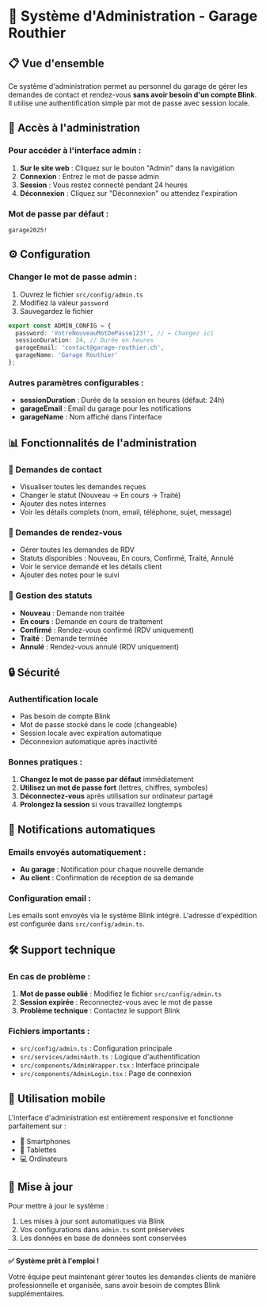# 🔐 Système d'Administration - Garage Routhier

## 📋 Vue d'ensemble

Ce système d'administration permet au personnel du garage de gérer les demandes de contact et rendez-vous **sans avoir besoin d'un compte Blink**. Il utilise une authentification simple par mot de passe avec session locale.

## 🚀 Accès à l'administration

### Pour accéder à l'interface admin :

1. **Sur le site web** : Cliquez sur le bouton "Admin" dans la navigation
2. **Connexion** : Entrez le mot de passe admin
3. **Session** : Vous restez connecté pendant 24 heures
4. **Déconnexion** : Cliquez sur "Déconnexion" ou attendez l'expiration

### Mot de passe par défaut :
```
garage2025!
```

## ⚙️ Configuration

### Changer le mot de passe admin :

1. Ouvrez le fichier `src/config/admin.ts`
2. Modifiez la valeur `password`
3. Sauvegardez le fichier

```typescript
export const ADMIN_CONFIG = {
  password: 'VotreNouveauMotDePasse123!', // ← Changez ici
  sessionDuration: 24, // Durée en heures
  garageEmail: 'contact@garage-routhier.ch',
  garageName: 'Garage Routhier'
};
```

### Autres paramètres configurables :

- **sessionDuration** : Durée de la session en heures (défaut: 24h)
- **garageEmail** : Email du garage pour les notifications
- **garageName** : Nom affiché dans l'interface

## 📊 Fonctionnalités de l'administration

### 📧 Demandes de contact
- Visualiser toutes les demandes reçues
- Changer le statut (Nouveau → En cours → Traité)
- Ajouter des notes internes
- Voir les détails complets (nom, email, téléphone, sujet, message)

### 📅 Demandes de rendez-vous
- Gérer toutes les demandes de RDV
- Statuts disponibles : Nouveau, En cours, Confirmé, Traité, Annulé
- Voir le service demandé et les détails client
- Ajouter des notes pour le suivi

### 🔄 Gestion des statuts
- **Nouveau** : Demande non traitée
- **En cours** : Demande en cours de traitement
- **Confirmé** : Rendez-vous confirmé (RDV uniquement)
- **Traité** : Demande terminée
- **Annulé** : Rendez-vous annulé (RDV uniquement)

## 🔒 Sécurité

### Authentification locale
- Pas besoin de compte Blink
- Mot de passe stocké dans le code (changeable)
- Session locale avec expiration automatique
- Déconnexion automatique après inactivité

### Bonnes pratiques :
1. **Changez le mot de passe par défaut** immédiatement
2. **Utilisez un mot de passe fort** (lettres, chiffres, symboles)
3. **Déconnectez-vous** après utilisation sur ordinateur partagé
4. **Prolongez la session** si vous travaillez longtemps

## 📧 Notifications automatiques

### Emails envoyés automatiquement :
- **Au garage** : Notification pour chaque nouvelle demande
- **Au client** : Confirmation de réception de sa demande

### Configuration email :
Les emails sont envoyés via le système Blink intégré. L'adresse d'expédition est configurée dans `src/config/admin.ts`.

## 🛠️ Support technique

### En cas de problème :
1. **Mot de passe oublié** : Modifiez le fichier `src/config/admin.ts`
2. **Session expirée** : Reconnectez-vous avec le mot de passe
3. **Problème technique** : Contactez le support Blink

### Fichiers importants :
- `src/config/admin.ts` : Configuration principale
- `src/services/adminAuth.ts` : Logique d'authentification
- `src/components/AdminWrapper.tsx` : Interface principale
- `src/components/AdminLogin.tsx` : Page de connexion

## 📱 Utilisation mobile

L'interface d'administration est entièrement responsive et fonctionne parfaitement sur :
- 📱 Smartphones
- 📱 Tablettes  
- 💻 Ordinateurs

## 🔄 Mise à jour

Pour mettre à jour le système :
1. Les mises à jour sont automatiques via Blink
2. Vos configurations dans `admin.ts` sont préservées
3. Les données en base de données sont conservées

---

**✅ Système prêt à l'emploi !**

Votre équipe peut maintenant gérer toutes les demandes clients de manière professionnelle et organisée, sans avoir besoin de comptes Blink supplémentaires.